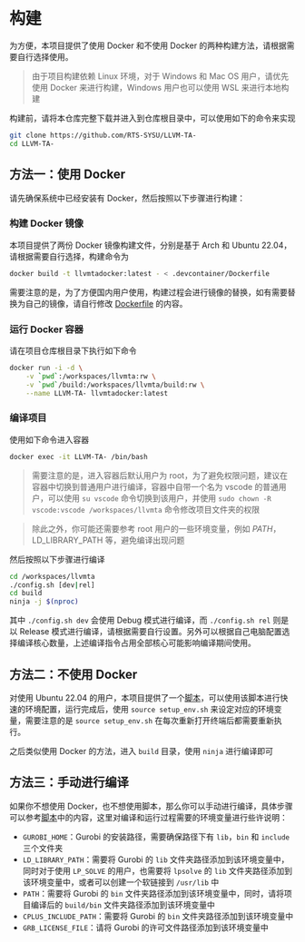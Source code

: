 # 构建

为方便，本项目提供了使用 Docker 和不使用 Docker 的两种构建方法，请根据需要自行选择使用。

> 由于项目构建依赖 Linux 环境，对于 Windows 和 Mac OS 用户，请优先使用 Docker 来进行构建，Windows 用户也可以使用 WSL 来进行本地构建

构建前，请将本仓库完整下载并进入到仓库根目录中，可以使用如下的命令来实现

```bash
git clone https://github.com/RTS-SYSU/LLVM-TA-
cd LLVM-TA-
```

## 方法一：使用 Docker

请先确保系统中已经安装有 Docker，然后按照以下步骤进行构建：

### 构建 Docker 镜像

本项目提供了两份 Docker 镜像构建文件，分别是基于 Arch 和 Ubuntu 22.04，请根据需要自行选择，构建命令为

```bash
docker build -t llvmtadocker:latest - < .devcontainer/Dockerfile
```

需要注意的是，为了方便国内用户使用，构建过程会进行镜像的替换，如有需要替换为自己的镜像，请自行修改 [Dockerfile](.devcontainer/Dockerfile) 的内容。

### 运行 Docker 容器

请在项目仓库根目录下执行如下命令

```bash
docker run -i -d \
    -v `pwd`:/workspaces/llvmta:rw \
    -v `pwd`/build:/workspaces/llvmta/build:rw \
    --name LLVM-TA- llvmtadocker:latest
```

### 编译项目

使用如下命令进入容器

```bash
docker exec -it LLVM-TA- /bin/bash
```

> 需要注意的是，进入容器后默认用户为 root，为了避免权限问题，建议在容器中切换到普通用户进行编译，容器中自带一个名为 vscode 的普通用户，可以使用 `su vscode` 命令切换到该用户，并使用 `sudo chown -R vscode:vscode /workspaces/llvmta` 命令修改项目文件夹的权限

> 除此之外，你可能还需要参考 root 用户的一些环境变量，例如 $PATH，$LD_LIBRARY_PATH 等，避免编译出现问题

然后按照以下步骤进行编译

```bash
cd /workspaces/llvmta
./config.sh [dev|rel]
cd build
ninja -j $(nproc)
```

其中 `./config.sh dev` 会使用 Debug 模式进行编译，而 `./config.sh rel` 则是以 Release 模式进行编译，请根据需要自行设置。另外可以根据自己电脑配置选择编译核心数量，上述编译指令占用全部核心可能影响编译期间使用。

## 方法二：不使用 Docker

对使用 Ubuntu 22.04 的用户，本项目提供了一个[脚本](./compile.sh)，可以使用该脚本进行快速的环境配置，运行完成后，使用 `source setup_env.sh` 来设定对应的环境变量，需要注意的是 `source setup_env.sh` 在每次重新打开终端后都需要重新执行。

之后类似使用 Docker 的方法，进入 `build` 目录，使用 `ninja` 进行编译即可

## 方法三：手动进行编译

如果你不想使用 Docker，也不想使用脚本，那么你可以手动进行编译，具体步骤可以参考[脚本](./compile.sh)中的内容，这里对编译和运行过程需要的环境变量进行些许说明：

- `GUROBI_HOME`：Gurobi 的安装路径，需要确保路径下有 `lib`，`bin` 和 `include` 三个文件夹
- `LD_LIBRARY_PATH`：需要将 Gurobi 的 `lib` 文件夹路径添加到该环境变量中，同时对于使用 `LP_SOLVE` 的用户，也需要将 `lpsolve` 的 `lib` 文件夹路径添加到该环境变量中，或者可以创建一个软链接到 `/usr/lib` 中
- `PATH`：需要将 Gurobi 的 `bin` 文件夹路径添加到该环境变量中，同时，请将项目编译后的 `build/bin` 文件夹路径添加到该环境变量中
- `CPLUS_INCLUDE_PATH`：需要将 Gurobi 的 `bin` 文件夹路径添加到该环境变量中
- `GRB_LICENSE_FILE`：请将 Gurobi 的许可文件路径添加到该环境变量中
